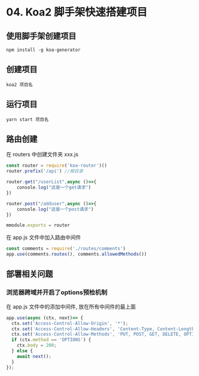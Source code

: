 # 04. Koa2 脚手架快速搭建项目

## 使用脚手架创建项目

```shell
npm install -g koa-generator
```

## 创建项目

```shell
koa2 项目名
```

## 运行项目

```shell
yarn start 项目名 
```

## 路由创建

在 routers 中创建文件夹 xxx.js

```js
const router = require('koa-router')()
router.prefix('/api') //根目录

router.get("/userList",async ()=>{
    console.log("这是一个get请求")
})

router.post("/adduser",async ()=>{
    console.log("这是一个post请求")
})

mmodule.exports = router
```

在 app.js 文件中加入路由中间件

```js
const comments = require('./routes/comments')
app.use(comments.routes(), comments.allowedMethods())
```

## 部署相关问题

### 浏览器跨域并开启了options预检机制

在 app.js 文件中的添加中间件, 放在所有中间件的最上面

```js
app.use(async (ctx, next)=> {
  ctx.set('Access-Control-Allow-Origin', '*');
  ctx.set('Access-Control-Allow-Headers', 'Content-Type, Content-Length, Authorization, Accept, X-Requested-With , yourHeaderFeild');
  ctx.set('Access-Control-Allow-Methods', 'PUT, POST, GET, DELETE, OPTIONS');
  if (ctx.method == 'OPTIONS') {
    ctx.body = 200; 
  } else {
    await next();
  }
});
```

